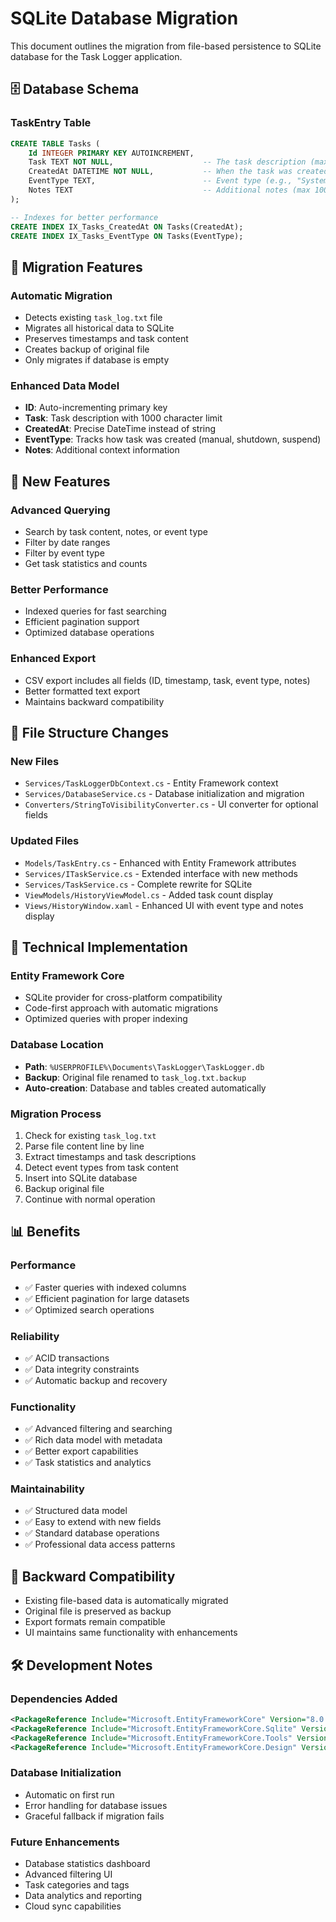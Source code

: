 # SQLite Database Migration

This document outlines the migration from file-based persistence to SQLite database for the Task Logger application.

## 🗄️ Database Schema

### TaskEntry Table
```sql
CREATE TABLE Tasks (
    Id INTEGER PRIMARY KEY AUTOINCREMENT,
    Task TEXT NOT NULL,                    -- The task description (max 1000 chars)
    CreatedAt DATETIME NOT NULL,           -- When the task was created
    EventType TEXT,                        -- Event type (e.g., "System Shutdown", "System Suspend")
    Notes TEXT                             -- Additional notes (max 100 chars)
);

-- Indexes for better performance
CREATE INDEX IX_Tasks_CreatedAt ON Tasks(CreatedAt);
CREATE INDEX IX_Tasks_EventType ON Tasks(EventType);
```

## 🔄 Migration Features

### **Automatic Migration**
- Detects existing `task_log.txt` file
- Migrates all historical data to SQLite
- Preserves timestamps and task content
- Creates backup of original file
- Only migrates if database is empty

### **Enhanced Data Model**
- **ID**: Auto-incrementing primary key
- **Task**: Task description with 1000 character limit
- **CreatedAt**: Precise DateTime instead of string
- **EventType**: Tracks how task was created (manual, shutdown, suspend)
- **Notes**: Additional context information

## 🚀 New Features

### **Advanced Querying**
- Search by task content, notes, or event type
- Filter by date ranges
- Filter by event type
- Get task statistics and counts

### **Better Performance**
- Indexed queries for fast searching
- Efficient pagination support
- Optimized database operations

### **Enhanced Export**
- CSV export includes all fields (ID, timestamp, task, event type, notes)
- Better formatted text export
- Maintains backward compatibility

## 📁 File Structure Changes

### **New Files**
- `Services/TaskLoggerDbContext.cs` - Entity Framework context
- `Services/DatabaseService.cs` - Database initialization and migration
- `Converters/StringToVisibilityConverter.cs` - UI converter for optional fields

### **Updated Files**
- `Models/TaskEntry.cs` - Enhanced with Entity Framework attributes
- `Services/ITaskService.cs` - Extended interface with new methods
- `Services/TaskService.cs` - Complete rewrite for SQLite
- `ViewModels/HistoryViewModel.cs` - Added task count display
- `Views/HistoryWindow.xaml` - Enhanced UI with event type and notes display

## 🔧 Technical Implementation

### **Entity Framework Core**
- SQLite provider for cross-platform compatibility
- Code-first approach with automatic migrations
- Optimized queries with proper indexing

### **Database Location**
- **Path**: `%USERPROFILE%\Documents\TaskLogger\TaskLogger.db`
- **Backup**: Original file renamed to `task_log.txt.backup`
- **Auto-creation**: Database and tables created automatically

### **Migration Process**
1. Check for existing `task_log.txt`
2. Parse file content line by line
3. Extract timestamps and task descriptions
4. Detect event types from task content
5. Insert into SQLite database
6. Backup original file
7. Continue with normal operation

## 📊 Benefits

### **Performance**
- ✅ Faster queries with indexed columns
- ✅ Efficient pagination for large datasets
- ✅ Optimized search operations

### **Reliability**
- ✅ ACID transactions
- ✅ Data integrity constraints
- ✅ Automatic backup and recovery

### **Functionality**
- ✅ Advanced filtering and searching
- ✅ Rich data model with metadata
- ✅ Better export capabilities
- ✅ Task statistics and analytics

### **Maintainability**
- ✅ Structured data model
- ✅ Easy to extend with new fields
- ✅ Standard database operations
- ✅ Professional data access patterns

## 🔄 Backward Compatibility

- Existing file-based data is automatically migrated
- Original file is preserved as backup
- Export formats remain compatible
- UI maintains same functionality with enhancements

## 🛠️ Development Notes

### **Dependencies Added**
```xml
<PackageReference Include="Microsoft.EntityFrameworkCore" Version="8.0.0" />
<PackageReference Include="Microsoft.EntityFrameworkCore.Sqlite" Version="8.0.0" />
<PackageReference Include="Microsoft.EntityFrameworkCore.Tools" Version="8.0.0" />
<PackageReference Include="Microsoft.EntityFrameworkCore.Design" Version="8.0.0" />
```

### **Database Initialization**
- Automatic on first run
- Error handling for database issues
- Graceful fallback if migration fails

### **Future Enhancements**
- Database statistics dashboard
- Advanced filtering UI
- Task categories and tags
- Data analytics and reporting
- Cloud sync capabilities
